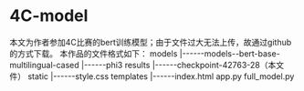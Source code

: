 # 4C-model
本文为作者参加4C比赛的bert训练模型；由于文件过大无法上传，故通过github的方式下载。
本作品的文件格式如下：
models
  |------models--bert-base-multilingual-cased
  |------phi3
results
  |------checkpoint-42763-28（本文件）
static
  |------style.css
templates
  |------index.html
app.py
full_model.py
